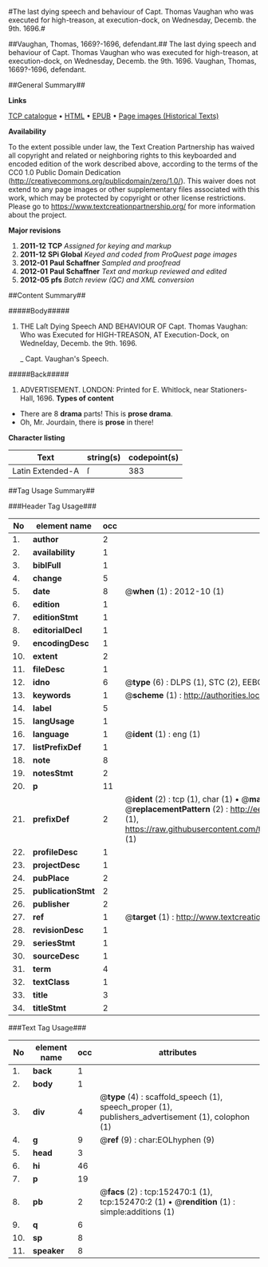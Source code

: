 #The last dying speech and behaviour of Capt. Thomas Vaughan who was executed for high-treason, at execution-dock, on Wednesday, Decemb. the 9th. 1696.#

##Vaughan, Thomas, 1669?-1696, defendant.##
The last dying speech and behaviour of Capt. Thomas Vaughan who was executed for high-treason, at execution-dock, on Wednesday, Decemb. the 9th. 1696.
Vaughan, Thomas, 1669?-1696, defendant.

##General Summary##

**Links**

[TCP catalogue](http://www.ota.ox.ac.uk/tcp/)  • 
[HTML](http://tei.it.ox.ac.uk/tcp/Texts-HTML/free/A95/A95839.html)  • 
[EPUB](http://tei.it.ox.ac.uk/tcp/Texts-EPUB/free/A95/A95839.epub) • 
[Page images (Historical Texts)](https://historicaltexts.jisc.ac.uk/eebo-38875720e)

**Availability**

To the extent possible under law, the Text Creation Partnership has waived all copyright and related or neighboring rights to this keyboarded and encoded edition of the work described above, according to the terms of the CC0 1.0 Public Domain Dedication (http://creativecommons.org/publicdomain/zero/1.0/). This waiver does not extend to any page images or other supplementary files associated with this work, which may be protected by copyright or other license restrictions. Please go to https://www.textcreationpartnership.org/ for more information about the project.

**Major revisions**

1. __2011-12__ __TCP__ *Assigned for keying and markup*
1. __2011-12__ __SPi Global__ *Keyed and coded from ProQuest page images*
1. __2012-01__ __Paul Schaffner__ *Sampled and proofread*
1. __2012-01__ __Paul Schaffner__ *Text and markup reviewed and edited*
1. __2012-05__ __pfs__ *Batch review (QC) and XML conversion*

##Content Summary##

#####Body#####

1. THE Laſt Dying Speech AND BEHAVIOUR OF Capt. Thomas Vaughan: Who was Executed for HIGH-TREASON, AT Execution-Dock, on Wedneſday, Decemb. the 9th. 1696.

    _ Capt. Vaughan's Speech.

#####Back#####

1. ADVERTISEMENT.
LONDON: Printed for E. Whitlock, near Stationers-Hall, 1696.
**Types of content**

  * There are 8 **drama** parts! This is **prose drama**.
  * Oh, Mr. Jourdain, there is **prose** in there!

**Character listing**


|Text|string(s)|codepoint(s)|
|---|---|---|
|Latin Extended-A|ſ|383|

##Tag Usage Summary##

###Header Tag Usage###

|No|element name|occ|attributes|
|---|---|---|---|
|1.|__author__|2||
|2.|__availability__|1||
|3.|__biblFull__|1||
|4.|__change__|5||
|5.|__date__|8| @__when__ (1) : 2012-10 (1)|
|6.|__edition__|1||
|7.|__editionStmt__|1||
|8.|__editorialDecl__|1||
|9.|__encodingDesc__|1||
|10.|__extent__|2||
|11.|__fileDesc__|1||
|12.|__idno__|6| @__type__ (6) : DLPS (1), STC (2), EEBO-CITATION (1), OCLC (1), VID (1)|
|13.|__keywords__|1| @__scheme__ (1) : http://authorities.loc.gov/ (1)|
|14.|__label__|5||
|15.|__langUsage__|1||
|16.|__language__|1| @__ident__ (1) : eng (1)|
|17.|__listPrefixDef__|1||
|18.|__note__|8||
|19.|__notesStmt__|2||
|20.|__p__|11||
|21.|__prefixDef__|2| @__ident__ (2) : tcp (1), char (1)  •  @__matchPattern__ (2) : ([0-9\-]+):([0-9IVX]+) (1), (.+) (1)  •  @__replacementPattern__ (2) : http://eebo.chadwyck.com/downloadtiff?vid=$1&page=$2 (1), https://raw.githubusercontent.com/textcreationpartnership/Texts/master/tcpchars.xml#$1 (1)|
|22.|__profileDesc__|1||
|23.|__projectDesc__|1||
|24.|__pubPlace__|2||
|25.|__publicationStmt__|2||
|26.|__publisher__|2||
|27.|__ref__|1| @__target__ (1) : http://www.textcreationpartnership.org/docs/. (1)|
|28.|__revisionDesc__|1||
|29.|__seriesStmt__|1||
|30.|__sourceDesc__|1||
|31.|__term__|4||
|32.|__textClass__|1||
|33.|__title__|3||
|34.|__titleStmt__|2||


###Text Tag Usage###

|No|element name|occ|attributes|
|---|---|---|---|
|1.|__back__|1||
|2.|__body__|1||
|3.|__div__|4| @__type__ (4) : scaffold_speech (1), speech_proper (1), publishers_advertisement (1), colophon (1)|
|4.|__g__|9| @__ref__ (9) : char:EOLhyphen (9)|
|5.|__head__|3||
|6.|__hi__|46||
|7.|__p__|19||
|8.|__pb__|2| @__facs__ (2) : tcp:152470:1 (1), tcp:152470:2 (1)  •  @__rendition__ (1) : simple:additions (1)|
|9.|__q__|6||
|10.|__sp__|8||
|11.|__speaker__|8||
